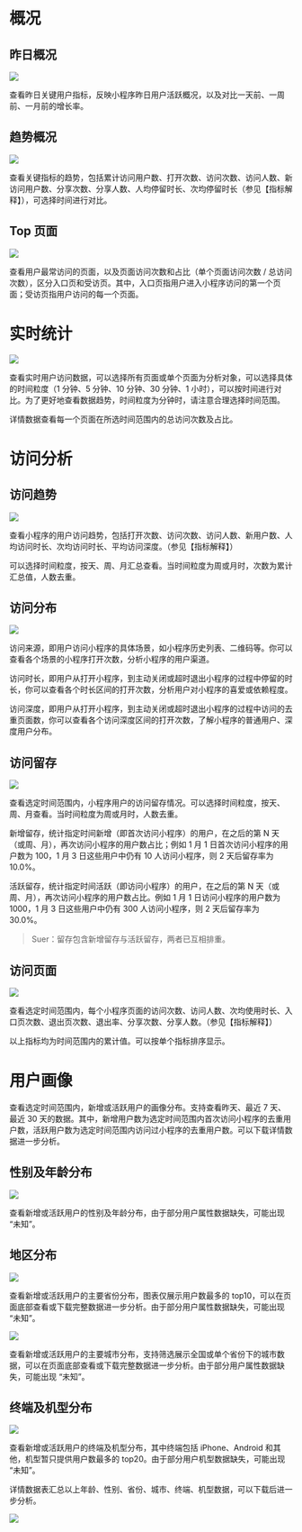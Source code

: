 

# 概况

## 昨日概况

![](https://mp.weixin.qq.com/debug/wxadoc/analysis/image/weanalytics/2_1.png?t=2017526)

查看昨日关键用户指标，反映小程序昨日用户活跃概况，以及对比一天前、一周前、一月前的增长率。

## 趋势概况

![](https://mp.weixin.qq.com/debug/wxadoc/analysis/image/weanalytics/2_2.png?t=2017526)

查看关键指标的趋势，包括累计访问用户数、打开次数、访问次数、访问人数、新访问用户数、分享次数、分享人数、人均停留时长、次均停留时长（参见【指标解释】），可选择时间进行对比。

## Top 页面

![](https://mp.weixin.qq.com/debug/wxadoc/analysis/image/weanalytics/2_3.png?t=2017526)

查看用户最常访问的页面，以及页面访问次数和占比（单个页面访问次数 / 总访问次数），区分入口页和受访页。其中，入口页指用户进入小程序访问的第一个页面；受访页指用户访问的每一个页面。

# 实时统计

![](https://mp.weixin.qq.com/debug/wxadoc/analysis/image/weanalytics/3_1.png?t=2017526)

查看实时用户访问数据，可以选择所有页面或单个页面为分析对象，可以选择具体的时间粒度（1 分钟、5 分钟、10 分钟、30 分钟、1 小时），可以按时间进行对比。为了更好地查看数据趋势，时间粒度为分钟时，请注意合理选择时间范围。

详情数据查看每一个页面在所选时间范围内的总访问次数及占比。

# 访问分析

## 访问趋势

![](https://mp.weixin.qq.com/debug/wxadoc/analysis/image/weanalytics/4_1.png?t=2017526)

查看小程序的用户访问趋势，包括打开次数、访问次数、访问人数、新用户数、人均访问时长、次均访问时长、平均访问深度。（参见【指标解释】）

可以选择时间粒度，按天、周、月汇总查看。当时间粒度为周或月时，次数为累计汇总值，人数去重。

## 访问分布

![](https://mp.weixin.qq.com/debug/wxadoc/analysis/image/weanalytics/4_2.png?t=2017526)

访问来源，即用户访问小程序的具体场景，如小程序历史列表、二维码等。你可以查看各个场景的小程序打开次数，分析小程序的用户渠道。

访问时长，即用户从打开小程序，到主动关闭或超时退出小程序的过程中停留的时长，你可以查看各个时长区间的打开次数，分析用户对小程序的喜爱或依赖程度。

访问深度，即用户从打开小程序，到主动关闭或超时退出小程序的过程中访问的去重页面数，你可以查看各个访问深度区间的打开次数，了解小程序的普通用户、深度用户分布。

## 访问留存

![](https://mp.weixin.qq.com/debug/wxadoc/analysis/image/weanalytics/4_4.png?t=2017526)

查看选定时间范围内，小程序用户的访问留存情况。可以选择时间粒度，按天、周、月查看。当时间粒度为周或月时，人数去重。

新增留存，统计指定时间新增（即首次访问小程序）的用户，在之后的第 N 天（或周、月），再次访问小程序的用户数占比；例如 1 月 1 日首次访问小程序的用户数为 100，1 月 3 日这些用户中仍有 10 人访问小程序，则 2 天后留存率为 10.0%。

活跃留存，统计指定时间活跃（即访问小程序）的用户，在之后的第 N 天（或周、月），再次访问小程序的用户数占比。例如 1 月 1 日访问小程序的用户数为 1000，1 月 3 日这些用户中仍有 300 人访问小程序，则 2 天后留存率为 30.0%。

> Suer：留存包含新增留存与活跃留存，两者已互相排重。

## 访问页面

![](https://mp.weixin.qq.com/debug/wxadoc/analysis/image/weanalytics/4_3.png?t=2017526)

查看选定时间范围内，每个小程序页面的访问次数、访问人数、次均使用时长、入口页次数、退出页次数、退出率、分享次数、分享人数。（参见【指标解释】）

以上指标均为时间范围内的累计值。可以按单个指标排序显示。

# 用户画像

查看选定时间范围内，新增或活跃用户的画像分布。支持查看昨天、最近 7 天、最近 30 天的数据。其中，新增用户数为选定时间范围内首次访问小程序的去重用户数，活跃用户数为选定时间范围内访问过小程序的去重用户数。可以下载详情数据进一步分析。

## 性别及年龄分布

![](https://mp.weixin.qq.com/debug/wxadoc/analysis/image/weanalytics/6_1.png?t=2017526)

查看新增或活跃用户的性别及年龄分布，由于部分用户属性数据缺失，可能出现 “未知”。

## 地区分布

![](https://mp.weixin.qq.com/debug/wxadoc/analysis/image/weanalytics/6_2.png?t=2017526)

查看新增或活跃用户的主要省份分布，图表仅展示用户数最多的 top10，可以在页面底部查看或下载完整数据进一步分析。由于部分用户属性数据缺失，可能出现 “未知”。

![](https://mp.weixin.qq.com/debug/wxadoc/analysis/image/weanalytics/6_3.png?t=2017526)

查看新增或活跃用户的主要城市分布，支持筛选展示全国或单个省份下的城市数据，可以在页面底部查看或下载完整数据进一步分析。由于部分用户属性数据缺失，可能出现 “未知”。

## 终端及机型分布

![](https://mp.weixin.qq.com/debug/wxadoc/analysis/image/weanalytics/6_4.png?t=2017526)

查看新增或活跃用户的终端及机型分布，其中终端包括 iPhone、Android 和其他，机型暂只提供用户数最多的 top20。由于部分用户机型数据缺失，可能出现 “未知”。

详情数据表汇总以上年龄、性别、省份、城市、终端、机型数据，可以下载后进一步分析。

![](https://mp.weixin.qq.com/debug/wxadoc/analysis/image/weanalytics/6_5.png?t=2017526)


